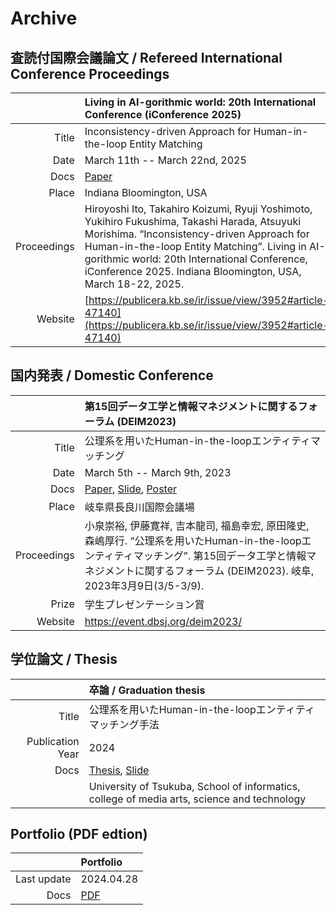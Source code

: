 Archive
==========================


査読付国際会議論文 / Refereed International Conference Proceedings
----------------

| | Living in AI-gorithmic world: 20th International Conference (iConference 2025) |
| ---: | :--- |
| Title | Inconsistency-driven Approach for Human-in-the-loop Entity Matching |
| Date | March 11th -- March 22nd, 2025 |
| Docs | [Paper](https://github.com/k1z3/archive/releases/download/iconference2025/paper.pdf) |
| Place | Indiana Bloomington, USA |
| Proceedings | Hiroyoshi Ito, Takahiro Koizumi, Ryuji Yoshimoto, Yukihiro Fukushima, Takashi Harada, Atsuyuki Morishima. “Inconsistency-driven Approach for Human-in-the-loop Entity Matching”. Living in AI-gorithmic world: 20th International Conference, iConference 2025. Indiana Bloomington, USA, March 18-22, 2025. |
| Website | [https://publicera.kb.se/ir/issue/view/3952#article-47140](https://publicera.kb.se/ir/issue/view/3952#article-47140) |

国内発表 / Domestic Conference
-------------------------

| | 第15回データ工学と情報マネジメントに関するフォーラム (DEIM2023) |
| ---: | :--- |
| Title | 公理系を用いたHuman-in-the-loopエンティティマッチング |
| Date | March 5th -- March 9th, 2023 |
| Docs | [Paper](https://github.com/k1z3/archive/releases/download/deim2023/paper.pdf), [Slide](https://github.com/k1z3/archive/releases/download/deim2023/slide.pdf), [Poster](https://github.com/k1z3/archive/releases/download/deim2023/poster.pdf) |
| Place | 岐阜県長良川国際会議場 |
| Proceedings | 小泉崇裕, 伊藤寛祥, 吉本龍司, 福島幸宏, 原田隆史, 森嶋厚行. “公理系を用いたHuman-in-the-loopエンティティマッチング”. 第15回データ工学と情報マネジメントに関するフォーラム (DEIM2023). 岐阜, 2023年3月9日(3/5-3/9). |
| Prize | 学生プレゼンテーション賞 |
| Website | https://event.dbsj.org/deim2023/ |


学位論文 / Thesis
-----------------

| | 卒論 / Graduation thesis |
| ---: | :--- |
| Title | 公理系を用いたHuman-in-the-loopエンティティマッチング手法 |
| Publication Year | 2024 |
| Docs | [Thesis](https://github.com/k1z3/archive/releases/download/graduation-thesis/thesis.pdf), [Slide](https://github.com/k1z3/archive/releases/download/graduation-thesis/slide.pdf) |
| | University of Tsukuba, School of informatics, college of media arts, science and technology |


Portfolio (PDF edtion)
----------------------

| | Portfolio |
| ---: | :--- |
| Last update | 2024.04.28 |
| Docs | [PDF](https://github.com/k1z3/archive/releases/download/portfolio/MyPortfolio.pdf) |

